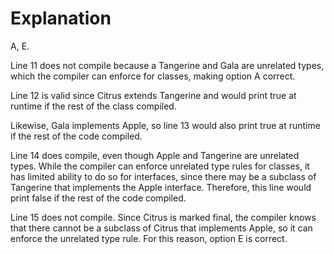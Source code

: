# Explanation

A, E.

Line 11 does not compile because a Tangerine and Gala are unrelated types, which the compiler can enforce for classes, making option A correct.

Line 12 is valid since Citrus extends Tangerine and would print true at runtime if the rest of the class compiled.

Likewise, Gala implements Apple, so line 13 would also print true at runtime if the rest of the code compiled.

Line 14 does compile, even though Apple and Tangerine are unrelated types. While the compiler can enforce unrelated type rules for classes, it has limited ability to do so for interfaces, since there may be a subclass of Tangerine that implements the Apple interface. Therefore, this line would print false if the rest of the code compiled.

Line 15 does not compile. Since Citrus is marked final, the compiler knows that there cannot be a subclass of Citrus that implements Apple, so it can enforce the unrelated type rule. For this reason, option E is correct.
